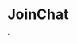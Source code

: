 # JoinChat
<head>
	'<!-- The MIT License (MIT)
	
	'Copyright (c) 2015 
	
	'John Congote <jcongote@gmail.com>
	'Felipe Calad
	'Isabel Lozano
	'Juan Diego Perez
	'Joinner Ovalle
	
	'Permission is hereby granted, free of charge, to any person obtaining a copy
	'of this software and associated documentation files (the "Software"), to deal
	'in the Software without restriction, including without limitation the rights
	'to use, copy, modify, merge, publish, distribute, sublicense, and/or sell
	'copies of the Software, and to permit persons to whom the Software is
	'furnished to do so, subject to the following conditions:
	
	'The above copyright notice and this permission notice shall be included in
	'all copies or substantial portions of the Software.
	
	'THE SOFTWARE IS PROVIDED "AS IS", WITHOUT WARRANTY OF ANY KIND, EXPRESS OR
	'IMPLIED, INCLUDING BUT NOT LIMITED TO THE WARRANTIES OF MERCHANTABILITY,
	'FITNESS FOR A PARTICULAR PURPOSE AND NONINFRINGEMENT. IN NO EVENT SHALL THE
	'AUTHORS OR COPYRIGHT HOLDERS BE LIABLE FOR ANY CLAIM, DAMAGES OR OTHER
	'LIABILITY, WHETHER IN AN ACTION OF CONTRACT, TORT OR OTHERWISE, ARISING FROM,
	'OUT OF OR IN CONNECTION WITH THE SOFTWARE OR THE USE OR OTHER DEALINGS IN
	'THE SOFTWARE. -->
</head>
<h1>Sistema de Chat JoinChat</h1>
<p>
  JoinChat es una aplicación que se está llevando a cabo en la clase de computación distribuida de la Escuela de Ingeniería de Antioquia, Colombia.
  El objetivo es generar un chat que funcione a partir de sistemas que están distribuidos en diferentes servidores.
</p>

<h3> Partes </h3>
<ul>
	<li>Servicio Web: Php, html, JS.</li>
	<li>Comunicación: WebRTC, Python, JS.</li>
	<li>Almacenamiento: Mysql, Java.</li>
	<li>I+D(Documentación):  Login: Google, Facebook, Twitter, OpenID, BioID</li>
</ul>
  
